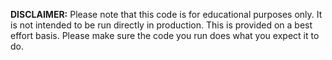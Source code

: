 **DISCLAIMER:** Please note that this code is for educational purposes only. It is not intended to be run directly in production. This is provided on a best effort basis. Please make sure the code you run does what you expect it to do.